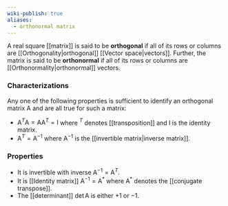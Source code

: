 ```yaml
---
wiki-publish: true
aliases:
  - orthonormal matrix
---
```

A real square [[matrix]] is said to be **orthogonal** if all of its rows or columns are [[Orthogonality|orthogonal]] [[Vector space|vectors]]. Further, the matrix is said to be **orthonormal** if all of its rows or columns are [[Orthonormality|orthonormal]] vectors.
### Characterizations
Any one of the following properties is sufficient to identify an orthogonal matrix $\mathrm{A}$ and are all true for such a matrix:
- $\mathrm{A}^{T}\mathrm{A}=\mathrm{A}\mathrm{A}^{T}=\mathrm{I}$ where $^{T}$ denotes [[transposition]] and $\mathrm{I}$ is the identity matrix.
- $\mathrm{A}^{T}=\mathrm{A}^{-1}$ where $\mathrm{A}^{-1}$ is the [[invertible matrix|inverse matrix]].
### Properties
- It is invertible with inverse $\mathrm{A}^{-1}=\mathrm{A}^{T}$.
- It is [[Identity matrix]] $\mathrm{A}^{-1}=\mathrm{A}^{*}$ where $\mathrm{A}^{*}$ denotes the [[conjugate transpose]].
- The [[determinant]] $\det \mathrm{A}$ is either $+1$ or $-1$.